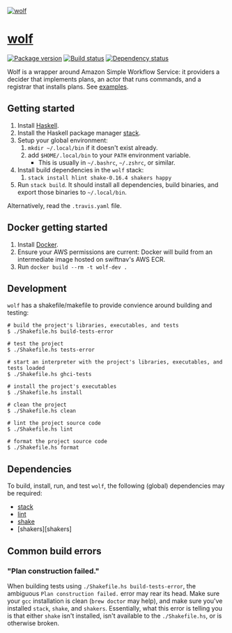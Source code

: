 [![wolf][wolf-img]][wolf]

# [wolf][wolf]

[![Package version][hackage-img]][hackage]
[![Build status][travis-img]][travis]
[![Dependency status][deps-img]][deps]

Wolf is a wrapper around Amazon Simple Workflow Service: it providers a decider
that implements plans, an actor that runs commands, and a registrar that
installs plans. See [examples](examples).

## Getting started
1. Install [Haskell](haskell).
2. Install the Haskell package manager [stack](stack).
3. Setup your global environment:
    1. `mkdir ~/.local/bin` if it doesn't exist already.
    2. add `$HOME/.local/bin` to your `PATH` environment variable.
        - This is usually in `~/.bashrc`, `~/.zshrc`, or similar.
4. Install build dependencies in the `wolf` stack:
    1. `stack install hlint shake-0.16.4 shakers happy`
5. Run `stack build`. It should install all dependencies, build binaries, and
   export those binaries to `~/.local/bin`.

Alternatively, read the `.travis.yaml` file.

## Docker getting started
1. Install [Docker](docker).
2. Ensure your AWS permissions are current: Docker will build from an
   intermediate image hosted on swiftnav's AWS ECR.
3. Run `docker build --rm -t wolf-dev .`

## Development

`wolf` has a shakefile/makefile to provide convience around building and testing:

    # build the project's libraries, executables, and tests
    $ ./Shakefile.hs build-tests-error
    
    # test the project
    $ ./Shakefile.hs tests-error
    
    # start an interpreter with the project's libraries, executables, and tests loaded
    $ ./Shakefile.hs ghci-tests
    
    # install the project's executables
    $ ./Shakefile.hs install
    
    # clean the project
    $ ./Shakefile.hs clean
    
    # lint the project source code
    $ ./Shakefile.hs lint
    
    # format the project source code
    $ ./Shakefile.hs format


## Dependencies

To build, install, run, and test `wolf`, the following (global) dependencies may
be required:

+ [stack][stack]
+ [lint][lint]
+ [shake][shake]
+ [shakers][shakers]

## Common build errors

### "Plan construction failed."
When building tests using `./Shakefile.hs build-tests-error`, the ambiguous
`Plan construction failed.` error may rear its head. Make sure your `gcc`
installation is clean (`brew doctor` may help), and make sure you've installed
`stack`, `shake`, and `shakers`. Essentially, what this error is telling you is
that either `shake` isn't installed, isn't available to the `./Shakefile.hs`, or
is otherwise broken.

[haskell]:     https://www.haskell.org/platform/
[wolf]:        https://github.com/swift-nav/wolf
[wolf-img]:    https://cloud.githubusercontent.com/assets/60851/8178609/a077a326-13c4-11e5-9d54-3e417fc6dd6c.jpg
[hackage]:     https://hackage.haskell.org/package/wolf
[hackage-img]: https://img.shields.io/hackage/v/wolf.svg?style=flat
[travis]:      https://travis-ci.org/swift-nav/wolf
[travis-img]:  https://img.shields.io/travis/swift-nav/wolf/master.svg?style=flat
[deps]:        http://packdeps.haskellers.com/feed?needle=wolf
[deps-img]:    https://img.shields.io/hackage-deps/v/wolf.svg?style=flat
[stack]:       https://docs.haskellstack.org/en/stable/README/#how-to-install
[lint]:        https://hackage.haskell.org/package/hlint
[stylish]:     https://hackage.haskell.org/package/stylish-haskell
[shake]:       https://shakebuild.com/
[docker]:      https://www.docker.com/get-started
